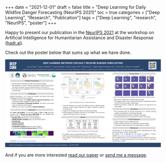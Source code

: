 +++
date = "2021-12-01"
draft = false
title = "Deep Learning for Daily Wildfire Danger Forecasting (NeurIPS 2021)"
toc = true
categories = ["Deep Learning", "Research", "Publication"]
tags = ["Deep Learning", "research", "NeurIPS", "poster"]
+++


Happy to present our publication in the [NeurIPS 2021](https://neurips.cc) at the workshop on Artificial Intelligence for Humanitarian Assistance and Disaster Response ([hadr.ai](https://www.hadr.ai/)).

Check out the poster below that sums up what we have done.

![poster](/blog/hadrai-neurips-poster/neurips_poster_big.png)

And if you are more interested [read our paper](https://arxiv.org/abs/2111.02736) or [send me a message](mailto:iprapas+blog@protonmail.com).
